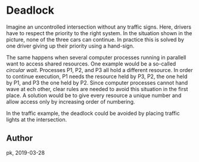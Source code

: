 # Deadlock

Imagine an uncontrolled intersection without any traffic signs. Here, drivers have to respect the priority to the right system. In the situation shown in the picture, none of the three cars can continue. In practice this is solved by one driver giving up their priority using a hand-sign.

The same happens when several computer processes running in parallell want to access shared resources. One example would be a so-called *circular wait*. Processes P1, P2, and P3 all hold a different resource. In order to continue execution, P1 needs the resource held by P3, P2, the one held by P1, and P3 the one held by P2. Since computer processes cannot hand wave at ech other, clear rules are needed to avoid this situation in the first place. A solution would be to give every resource a unique number and allow access only by increasing order of numbering.

In the traffic example, the deadlock could be avoided by placing traffic lights at the intersection.

## Author
pk, 2019-03-28
